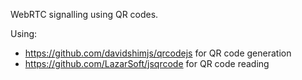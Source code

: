 WebRTC signalling using QR codes.

Using:
* https://github.com/davidshimjs/qrcodejs for QR code generation
* https://github.com/LazarSoft/jsqrcode for QR code reading
